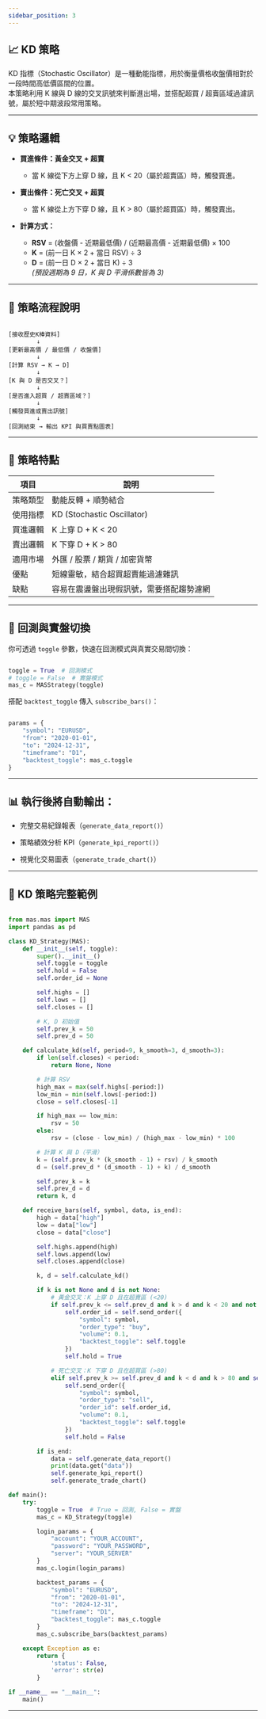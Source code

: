 ```yaml
---
sidebar_position: 3
---
```


## 📈 KD 策略

KD 指標（Stochastic Oscillator）是一種動能指標，用於衡量價格收盤價相對於一段時間高低價區間的位置。  
本策略利用 K 線與 D 線的交叉訊號來判斷進出場，並搭配超買 / 超賣區域過濾訊號，屬於短中期波段常用策略。

---

## 💡 策略邏輯

- **買進條件：黃金交叉 + 超賣**
  - 當 K 線從下方上穿 D 線，且 K < 20（屬於超賣區）時，觸發買進。

- **賣出條件：死亡交叉 + 超買**
  - 當 K 線從上方下穿 D 線，且 K > 80（屬於超買區）時，觸發賣出。

- **計算方式：**
  - **RSV** = (收盤價 - 近期最低價) / (近期最高價 - 近期最低價) × 100
  - **K** = (前一日 K × 2 + 當日 RSV) ÷ 3
  - **D** = (前一日 D × 2 + 當日 K) ÷ 3  
    *(預設週期為 9 日，K 與 D 平滑係數皆為 3)*

---

## 🔁 策略流程說明

```text

[接收歷史K棒資料]
        ↓
[更新最高價 / 最低價 / 收盤價]
        ↓
[計算 RSV → K → D]
        ↓
[K 與 D 是否交叉？]
        ↓
[是否進入超買 / 超賣區域？]
        ↓
[觸發買進或賣出訊號]
        ↓
[回測結束 → 輸出 KPI 與買賣點圖表]

```

---

## 🧩 策略特點

| 項目       | 說明                                      |
|------------|------------------------------------------|
| 策略類型   | 動能反轉 + 順勢結合                        |
| 使用指標   | KD (Stochastic Oscillator)                |
| 買進邏輯   | K 上穿 D + K < 20                         |
| 賣出邏輯   | K 下穿 D + K > 80                         |
| 適用市場   | 外匯 / 股票 / 期貨 / 加密貨幣              |
| 優點       | 短線靈敏，結合超買超賣能過濾雜訊            |
| 缺點       | 容易在震盪盤出現假訊號，需要搭配趨勢濾網     |

---

## 🚀 回測與實盤切換

你可透過 `toggle` 參數，快速在回測模式與真實交易間切換：

```python

toggle = True  # 回測模式
# toggle = False  # 實盤模式
mas_c = MASStrategy(toggle)

```

搭配 `backtest_toggle` 傳入 `subscribe_bars()`：

```python

params = {
    "symbol": "EURUSD",
    "from": "2020-01-01",
    "to": "2024-12-31",
    "timeframe": "D1",
    "backtest_toggle": mas_c.toggle
}

```

---

## 📊 執行後將自動輸出：

- 完整交易紀錄報表（`generate_data_report()`）

- 策略績效分析 KPI（`generate_kpi_report()`）

- 視覺化交易圖表（`generate_trade_chart()`）

---

## 📘 KD 策略完整範例

```python

from mas.mas import MAS
import pandas as pd

class KD_Strategy(MAS):
    def __init__(self, toggle):
        super().__init__()
        self.toggle = toggle
        self.hold = False
        self.order_id = None

        self.highs = []
        self.lows = []
        self.closes = []

        # K, D 初始值
        self.prev_k = 50
        self.prev_d = 50

    def calculate_kd(self, period=9, k_smooth=3, d_smooth=3):
        if len(self.closes) < period:
            return None, None

        # 計算 RSV
        high_max = max(self.highs[-period:])
        low_min = min(self.lows[-period:])
        close = self.closes[-1]

        if high_max == low_min:
            rsv = 50
        else:
            rsv = (close - low_min) / (high_max - low_min) * 100

        # 計算 K 與 D（平滑）
        k = (self.prev_k * (k_smooth - 1) + rsv) / k_smooth
        d = (self.prev_d * (d_smooth - 1) + k) / d_smooth

        self.prev_k = k
        self.prev_d = d
        return k, d

    def receive_bars(self, symbol, data, is_end):
        high = data["high"]
        low = data["low"]
        close = data["close"]

        self.highs.append(high)
        self.lows.append(low)
        self.closes.append(close)

        k, d = self.calculate_kd()

        if k is not None and d is not None:
            # 黃金交叉：K 上穿 D 且在超賣區 (<20)
            if self.prev_k <= self.prev_d and k > d and k < 20 and not self.hold:
                self.order_id = self.send_order({
                    "symbol": symbol,
                    "order_type": "buy",
                    "volume": 0.1,
                    "backtest_toggle": self.toggle
                })
                self.hold = True

            # 死亡交叉：K 下穿 D 且在超買區 (>80)
            elif self.prev_k >= self.prev_d and k < d and k > 80 and self.hold:
                self.send_order({
                    "symbol": symbol,
                    "order_type": "sell",
                    "order_id": self.order_id,
                    "volume": 0.1,
                    "backtest_toggle": self.toggle
                })
                self.hold = False

        if is_end:
            data = self.generate_data_report()
            print(data.get("data"))
            self.generate_kpi_report()
            self.generate_trade_chart()

def main():
    try:
        toggle = True  # True = 回測, False = 實盤
        mas_c = KD_Strategy(toggle)

        login_params = {
            "account": "YOUR_ACCOUNT",
            "password": "YOUR_PASSWORD",
            "server": "YOUR_SERVER"
        }
        mas_c.login(login_params)

        backtest_params = {
            "symbol": "EURUSD",
            "from": "2020-01-01",
            "to": "2024-12-31",
            "timeframe": "D1",
            "backtest_toggle": mas_c.toggle
        }
        mas_c.subscribe_bars(backtest_params)

    except Exception as e:
        return {
            'status': False,
            'error': str(e)
        }

if __name__ == "__main__":
    main()

```

---